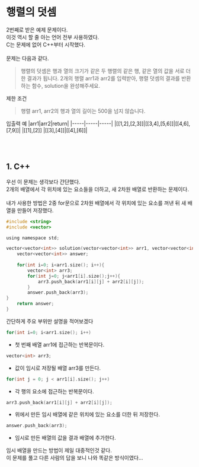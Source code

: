# 행렬의 덧셈

2번째로 받은 예제 문제이다.<br/>
이것 역시 할 줄 아는 언어 전부 사용하였다.<br/>
C는 문제에 없어 C++부터 시작했다.<br/>
<br/>
문제는 다음과 같다.<br/>
>행렬의 덧셈은 행과 열의 크기가 같은 두 행렬의 같은 행, 같은 열의 값을 서로 더한 결과가 됩니다. 2개의 행렬 arr1과 arr2를 입력받아, 행렬 덧셈의 결과를 반환하는 함수, solution을 완성해주세요.

제한 조건
>행렬 arr1, arr2의 행과 열의 길이는 500을 넘지 않습니다.

입출력 예
|arr1|arr2|return|
|-----|-----|-----|
|[[1,2],[2,3]]|[[3,4],[5,6]]|[[4,6],[7,9]]|
|[[1],[2]]	|[[3],[4]]|[[4],[6]]|		

<br/><br/>

## 1. C++

우선 이 문제는 생각보다 간단했다.<br/>
2개의 배열에서 각 위치에 있는 요소들을 더하고, 새 2차원 배열로 반환하는 문제이다.<br/><br/>
내가 사용한 방법은 2중 for문으로 2차원 배열에서 각 위치에 있는 요소를 꺼낸 뒤 새 배열을 만들어 저장했다.<br/>

``` C
#include <string>
#include <vector>

using namespace std;

vector<vector<int>> solution(vector<vector<int>> arr1, vector<vector<int>> arr2) {
    vector<vector<int>> answer;
    
    for(int i=0; i<arr1.size(); i++){
        vector<int> arr3;
        for(int j=0; j<arr1[i].size();j++){
            arr3.push_back(arr1[i][j] + arr2[i][j]);
        }
        answer.push_back(arr3);
}
    return answer;
}
```
간단하게 주요 부위만 설명을 적어보겠다

``` C
for(int i=0; i<arr1.size(); i++)
```
- 첫 번째 배열 arr1에 접근하는 반복문이다. 
``` C
vector<int> arr3;
```
- 값이 임시로 저장될 배열 arr3를 만든다.
``` C
for(int j = 0; j < arr1[i].size(); j++)
```
- 각 행의 요소에 접근하는 반복문이다.

``` C
arr3.push_back(arr1[i][j] + arr2[i][j]);
```
- 위에서 만든 임시 배열에 같은 위치에 있는 요소를 더한 뒤 저장한다.

``` C
answer.push_back(arr3);
```
- 임시로 만든 배열의 값을 결과 배열에 추가한다.

임시 배열을 만드는 방법이 제일 대중적인것 같다.<br/>
이 문제를 풀고 다른 사람의 답을 보니 나와 똑같은 방식이였다...<br/>

